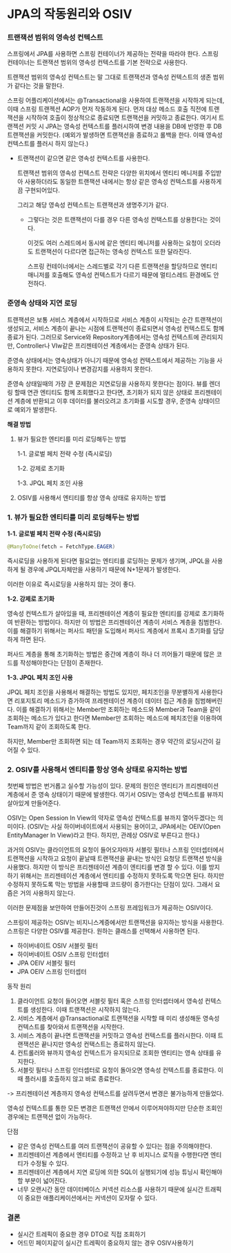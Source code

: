 # JPA의 작동원리와 OSIV



### 트랜잭션 범위의 영속성 컨텍스트

스프링에서 JPA를 사용하면 스프링 컨테이너가 제공하는 전략을 따라야 한다. 스프링 컨테이너는 트랜잭션 범위의 영속성 컨텍스트를 기본 전략으로 사용한다. 

트랜잭션 범위의 영속성 컨텍스트는 말 그대로 트랜잭션과 영속성 컨텍스트의 생존 범위가 같다는 것을 말한다. 

스프링 어플리케이션에서는 @Transactional을 사용하여 트랜잭션을 시작하게 되는데, 이때  스프링 트랜젝션 AOP가 먼저 작동하게 된다. 먼저 대상 메소드 호출 직전에 트랜잭션을 시작하여 호출이 정상적으로 종료되면 트랜잭션을 커밋하고 종료한다. 여기서 트랜젝션 커밋 시 JPA는 영속성 컨텍스트를 플러시하여 변경 내용을 DB에 반영한 후 DB 트랜잭션을 커밋한다.
(예외가 발생하면 트랜잭션을 종료하고 롤백을 한다. 이때 영속성 컨텍스트를 플러시 하지 않는다.)



- 트랜잭션이 같으면 같은 영속성 컨텍스트를 사용한다.

  트랜잭션 범위의 영속성 컨텍스트 전략은 다양한 위치에서 엔티티 메니저를 주입받아 사용하더라도 동일한 트랜잭션 내에서는 항상 같은 영속성 컨텍스트를 사용하게끔 구현되어있다.

  그리고 해당 영속성 컨텍스트는 트랜잭션과 생명주기가 같다.

  - 그렇다는 것은 트랜잭션이 다를 경우 다른 영속성 컨택스트를 상용한다는 것이다.

    이것도 여러 스레드에서 동시에 같은 엔티티 메니저를 사용하는 요청이 오더라도 트랜잭션이 다르다면 접근하는 영속성 컨텍스트 또한 달라진다.

    스프링 컨테이너에서는 스레드별로 각기 다른 트랜잭션을 할당하므로 엔티티 매니저를 호출해도 영속성 컨텍스트가 다르기 때문에 멀티스레드 환경에도 안전하다.



### 준영속 상태와 지연 로딩

트랜잭션은 보통 서비스 계층에서 시작하므로 서비스 계층이 시작되는 순간 트랜잭션이 생성되고, 서비스 계층이 끝나는 시점에 트랜젝션이 종료되면서 영속성 컨텍스트도 함께 종료가 된다. 그러므로  Service와 Repository계층에서는 영속성 컨텍스트에 관리되지만, Controller나 VIw같은 프리젠테이션 계층에서는 준영속 상태가 된다.

준영속 상태에서는 영속상태가 아니기 때문에 영속성 컨텍스트에서 제공하는 기능을 사용하지 못한다. 지연로딩이나 변경감지를 사용하지 못한다.

준영속 상태일때의 가장 큰 문제점은 지연로딩을 사용하지 못한다는 점이다. 뷰를 렌더링 할때 연관 엔티티도 함께 조회했다고 한다면, 초기화가 되지 않은 상태로 프리젠테이션 계층에 반환되고 이후 데이터를 불러오려고 초기화를 시도할 경우, 준영속 상태이므로 예외가 발생한다. 



**해결 방법**

1. 뷰가 필요한 엔티티를 미리 로딩해두는 방법

   1-1. 글로벌 페치 전략 수정 (즉시로딩) 

   1-2. 강제로 초기화

   1-3. JPQL 페치 조인 사용

2. OSIV를 사용해서 엔티티를 항상 영속 상태로 유지하는 방법



### 1. 뷰가 필요한 엔티티를 미리 로딩해두는 방법

**1-1. 글로벌 페치 전략 수정 (즉시로딩)**

```java
@ManyToOne(fetch = FetchType.EAGER)
```

즉시로딩을 사용하게 된다면 필요없는 엔티티를 로딩하는 문제가 생기며, JPQL을 사용하게 될 경우에 JPQL자체만을 사용하기 때문에 N+1문제가 발생한다. 

이러한 이유로 즉시로딩을 사용하지 않는 것이 좋다.



**1-2. 강제로 초기화**

영속성 컨텍스트가 살아있을 때, 프리젠테이션 계층이 필요한 엔티티를 강제로 초기화하여 반환하는 방법이다. 하지만 이 방법은 프리젠테이션 계층이 서비스 계층을 침범한다. 이를 해결하기 위해서는 퍼사드 패턴을 도입해서 퍼사드 계층에서 프록시 초기화를 담당하게 하면 된다.

퍼사드 계층을 통해 초기화하는 방법은 중간에 계층이 하나 더 끼어들기 때문에 많은 코드를 작성해야한다는 단점이 존재한다.



**1-3. JPQL 페치 조인 사용**

JPQL 페치 조인을 사용해서 해결하는 방법도 있지만, 페치조인을 무분별하게 사용한다면 리포지토리 메소드가 증가하여 프레젠테이션 계층이 데이터 접근 계층을 침범해버린다. 이를 해결하기 위해서는 Member만 조회하는 메소드와 Member과 Team을 같이 조회하는 메소드가 있다고 한다면 Member만 조회하는 메소드에 페치조인을 이용하여 Team까지 같이 조회하도록 한다. 

하지만, Member만 조회하면 되는 데 Team까지 조회하는 경우 약간의 로딩시간이 길어질 수 있다.



### 2. OSIV를 사용해서 엔티티를 항상 영속 상태로 유지하는 방법

첫번째 방법은 번거롭고 실수할 가능성이 있다. 문제의 원인은 엔티티가 프리젠테이션 계층에서 준 영속 상태이기 때문에 발생한다. 여기서 OSIV는 영속성 컨텍스트를 뷰까지 살아있게 만들어준다.

OSIV는 Open Session In View의 약자로 영속성 컨텍스트를 뷰까지 열어두겠다는 의미이다.
(OSIV는 사실 하이버네이트에서 사용되는 용어이고, JPA에서는  OEIV(Open EntityManager In View)라고 한다. 하지만, 관례상 OSIV로 부른다고 한다.)

과거의 OSIV는 클라이언트의 요청이 들어오자마자 서블릿 필터나 스프링 인터셉터에서 트랜잭션을 시작하고 요청이 끝날때 트랜잭션을 끝내는 방식인 요청당 트랜잭션 방식을 사용했다. 하지만 이 방식은 프리젠테이션 계층이 엔티티를 변경 할 수 있다. 이를 방지하기 위해서는 프리젠테이션 계층에서 엔티티를 수정하지 못하도록 막으면 된다. 하지만 수정하지 못하도록 막는 방법을 사용할때 코드량이 증가한다는 단점이 있다. 그래서 요즘은 거의 사용하지 않는다.

이러한 문제점을 보안하여 만들어진것이 스프링 프레임워크가 제공하는 OSIV이다.

스프링이 제공하는 OSIV는 비지니스계증에서만 트랜잭션을 유지하는 방식을 사용한다. 스프링은 다양한 OSIV를 제공한다. 원하는 클래스를 선택해서 사용하면 된다.

- 하이버네이트 OSIV 서블릿 필터
- 하이버네이트 OSIV 스프링 인터셉터
- JPA OEIV 서블릿 필터
- JPA OEIV 스프링 인터셉터



동작 원리

1. 클라이언트 요청이 들어오면 서블릿 필터 혹은 스프링 인터셉터에서 영속성 컨텍스트를 생성한다. 이때 트랜잭션은 시작하지 않는다.
2. 서비스 계층에서 @Transactional로 트랜잭션을 시작할 때 미리 생성해둔 영속성 컨텍스트를 찾아와서 트랜잭션을 시작한다.
3. 서비스 계층이 끝나면 트랜잭션을 커밋하고 영속성 컨텍스트를 플러시한다. 이때 트랜잭션은 끝나지만 영속성 컨택스트는 종료하지 않는다.
4. 컨트롤러와 뷰까지 영속성 컨텍스트가 유지되므로 조회한 엔티티는 영속 상태를 유지한다.
5. 서블릿 필터나 스프링 인터셉터로 요청이 돌아오면 영속성 컨텍스트를 종료한다. 이때 플러시를 호출하지 않고 바로 종료한다.

-> 프리젠테이션 계층까지 영속성 컨텍스트를 살려두면서 변경은 불가능하게 만들었다.

영속성 컨텍스트를 통한 모든 변경은 트랜잭션 안에서 이루어져야하지만 단순한 조회인 경우에는 트랜잭션 없이 가능하다.



단점

- 같은 영속성 컨텍스트를 여러 트랜잭션이 공유할 수 있다는 점을 주의해야한다. 
- 프리젠테이션 계층에서 엔티티를 수정하고 난 후 비지니스 로직을 수행한다면 엔티티가 수정될 수 있다.
- 프리젠테이션 계층에서 지연 로딩에 의한 SQL이 실행되기에 성능 튜닝시 확인해야할 부분이 넓어진다.
- 너무 오랜시간 동안 데이터베이스 커넥션 리소스를 사용하기 때문에 실시간 트래픽이 중요한 애플리케이션에서는 커넥션이 모자랄 수 있다.



### 결론

- 실시간 트레픽이 중요한 경우 DTO로 직접 조회하기
- 어드민 페이지같이 실시간 트레픽이 중요하지 않는 경우 OSIV사용하기

